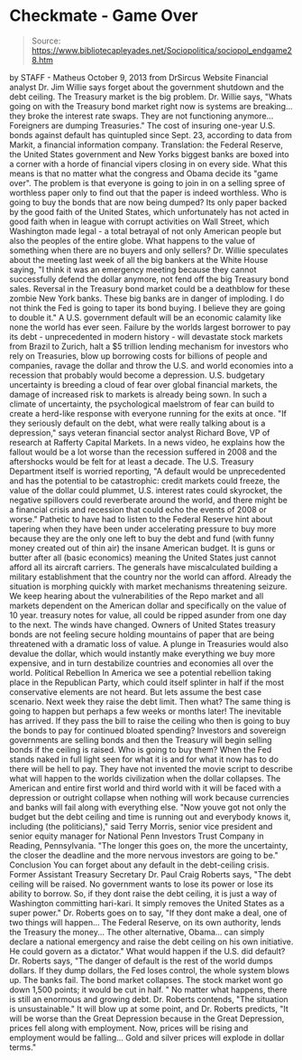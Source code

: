 # Checkmate - Game Over

> Source: https://www.bibliotecapleyades.net/Sociopolitica/sociopol_endgame28.htm

by STAFF - Matheus
October 9, 2013
from
DrSircus
Website
Financial analyst Dr.
Jim Willie says forget about the
government shutdown and the debt ceiling. The Treasury market is the big
problem.
Dr. Willie says,
"Whats going on with the Treasury bond
market right now is systems are breaking... they broke the interest rate
swaps. They are not functioning anymore... Foreigners are dumping
Treasuries."
The cost of insuring one-year U.S. bonds against
default has quintupled since Sept. 23, according to data from Markit, a
financial information company.
Translation:
the Federal Reserve, the United States
government and New Yorks biggest banks are boxed into a corner with a
horde of financial vipers closing in on every side. What this means is
that no matter what the congress and Obama decide its "game over".
The problem is that everyone is going to join in
on a selling spree of worthless paper only to find out that the paper is
indeed worthless.
Who is going to buy the bonds that are now being
dumped? Its only paper backed by the good faith of the United States, which
unfortunately has not acted in good faith when in league with corrupt
activities on Wall Street, which Washington made legal - a total betrayal of
not only American people but also the peoples of the entire globe.
What happens to the value of something when
there are no buyers and only sellers?
Dr. Willie speculates about the meeting last
week of all the big bankers at the White House saying,
"I think it was an emergency meeting because
they cannot successfully defend the
dollar anymore, not fend off the big Treasury bond sales.
Reversal in the Treasury bond market could be a deathblow for these
zombie New York banks.
These big banks are in danger of imploding.
I do not think the Fed is going to taper its bond buying.
I believe they are going to double it."
A U.S. government default will be an economic
calamity like none the world has ever seen.
Failure by the worlds largest borrower to pay
its debt - unprecedented in modern history - will devastate stock markets
from Brazil to Zurich,
halt a $5 trillion lending mechanism for
investors who rely on Treasuries, blow up borrowing costs for billions of
people and companies, ravage the dollar and throw the U.S. and world
economies into a recession that probably would become a depression.
U.S. budgetary uncertainty is breeding a cloud
of fear over global financial markets, the damage of increased risk to
markets is already being sown.
In such a climate of uncertainty, the
psychological maelstrom of fear can build to create a herd-like response
with everyone running for the exits at once.
"If they seriously default on the debt, what
were really talking about is a depression," says veteran financial
sector analyst Richard Bove, VP of research at Rafferty Capital Markets.
In a news video, he explains how the fallout
would be a lot worse than the recession suffered in 2008 and the aftershocks
would be felt for at least a decade.
The
U.S. Treasury Department itself is worried
reporting,
"A default would be unprecedented and has
the potential to be catastrophic: credit markets could freeze, the value
of the dollar could plummet, U.S. interest rates could skyrocket, the
negative spillovers could reverberate around the world, and there might
be a financial crisis and recession that could echo the events of 2008
or worse."
Pathetic to have had to listen to the Federal
Reserve hint about tapering when they have been under accelerating pressure
to buy more because they are the only one left to buy the debt and fund
(with funny money created out of thin air) the insane American budget.
It is guns or butter after all (basic economics)
meaning the United States just cannot afford all its aircraft carriers. The
generals have miscalculated building a military establishment that the
country nor the world can afford.
Already the situation is morphing quickly with
market mechanisms threatening seizure. We keep hearing about the
vulnerabilities of the Repo market and all markets dependent on the American
dollar and specifically on the value of 10 year. treasury notes for value,
all could be ripped asunder from one day to the next.
The winds have changed. Owners of United States
treasury bonds are not feeling secure holding mountains of paper that are
being threatened with a dramatic loss of value.
A
plunge in Treasuries would also devalue the
dollar, which would instantly make everything we buy more expensive, and in
turn destabilize countries and economies all over the world.
Political Rebellion
In America we see a potential rebellion taking
place in the Republican Party, which could itself splinter in half if the
most conservative elements are not heard. But lets assume the best case
scenario. Next week they raise the debt limit.
Then what?
The same thing is going to happen but perhaps a
few weeks or months later! The inevitable has arrived. If they pass the bill
to raise the ceiling who then is going to buy the bonds to pay for continued
bloated spending? Investors and sovereign governments are selling bonds and
then the Treasury will begin selling bonds if the ceiling is raised.
Who is going to buy them?
When the Fed stands naked in full light seen for
what it is and for what it now has to do there will be hell to pay. They
have not invented the movie script to describe what will happen to the
worlds civilization when the dollar collapses.
The American and entire first world and third
world with it will be faced with a depression or outright collapse when
nothing will work because currencies and banks will fail along with
everything else.
"Now youve got not only the budget but the
debt ceiling and time is running out and everybody knows it, including
(the politicians)," said
Terry Morris, senior vice president and
senior equity manager for National Penn Investors Trust Company in
Reading, Pennsylvania.
"The longer this goes on, the more the
uncertainty, the closer the deadline and the more nervous investors are
going to be."
Conclusion
You can forget about any default in the
debt-ceiling crisis.
Former Assistant Treasury Secretary Dr.
Paul Craig Roberts says,
"The debt ceiling will be raised. No
government wants to lose its power or lose its ability to borrow. So,
if they dont raise the debt ceiling, it is just a way of Washington
committing hari-kari. It simply removes the United States as a super
power."
Dr. Roberts goes on to say,
"If they dont make a deal, one of two
things will happen... The Federal Reserve, on its own authority, lends
the Treasury the money... The other alternative, Obama... can simply
declare a national emergency and raise the debt ceiling on his own
initiative. He could govern as a dictator."
What would happen if the U.S. did default? Dr.
Roberts says,
"The danger of default is the rest of the
world dumps dollars. If they dump dollars, the Fed loses control, the
whole system blows up. The banks fail. The bond market collapses. The
stock market wont go down 1,500 points; it would be cut in half. "
No matter what happens, there is still an
enormous and growing debt.
Dr. Roberts contends,
"The situation is unsustainable."
It will blow up at some point, and Dr. Roberts
predicts,
"It will be worse than the Great Depression
because in the Great Depression, prices fell along with employment.
Now, prices will be rising and employment would be falling... Gold and
silver prices will explode in dollar terms."
